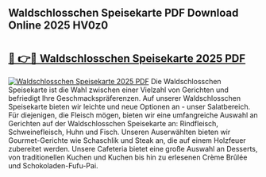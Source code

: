 ## Waldschlosschen Speisekarte PDF Download Online 2025 HV0z0

# <h2><a href="http://gcb56m0.nevu.top/?p=Waldschlosschen+Speisekarte">🔗 👉🔴 Waldschlosschen Speisekarte 2025 PDF</a></h2>

[![Waldschlosschen Speisekarte 2025 PDF](https://i.imgur.com/dBaPXMq.png)](http://gcb56m0.nevu.top/?p=Waldschlosschen+Speisekarte)
Die Waldschlosschen Speisekarte ist die Wahl zwischen einer Vielzahl von Gerichten und befriedigt Ihre Geschmackspräferenzen. Auf unserer Waldschlosschen Speisekarte bieten wir leichte und neue Optionen an - unser Salatbereich. Für diejenigen, die Fleisch mögen, bieten wir eine umfangreiche Auswahl an Gerichten auf der Waldschlosschen Speisekarte an: Rindfleisch, Schweinefleisch, Huhn und Fisch. Unseren Auserwählten bieten wir Gourmet-Gerichte wie Schaschlik und Steak an, die auf einem Holzfeuer zubereitet werden. Unsere Cafeteria bietet eine große Auswahl an Desserts, von traditionellen Kuchen und Kuchen bis hin zu erlesenen Crème Brûlée und Schokoladen-Fufu-Pai.
